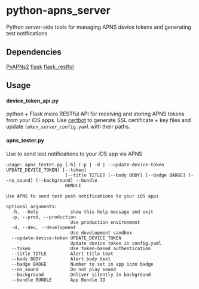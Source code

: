 # python-apns_server
Python server-side tools for managing APNS device tokens and generating test notifications

## Dependencies
[PyAPNs2](https://github.com/Pr0Ger/PyAPNs2)
[flask](https://pypi.org/project/Flask/)
[flask_restful](https://pypi.org/project/Flask-RESTful/)

## Usage
#### device_token_api.py
python + Flask micro RESTful API for receiving and storing APNS tokens from your iOS apps. Use [certbot](https://certbot.eff.org/) to generate SSL certificate + key files and update `token_server_config.yaml` with their paths.

#### apns_tester.py
Use to send test notifications to your iOS app via APNS
```
usage: apns_tester.py [-h] (-p | -d | --update-device-token UPDATE_DEVICE_TOKEN) [--token]
                      [--title TITLE] [--body BODY] [--badge BADGE] [--no_sound] [--background] --bundle
                      BUNDLE

Use APNS to send test push notifications to your iOS apps

optional arguments:
  -h, --help            show this help message and exit
  -p, --prod, --production
                        Use production environment
  -d, --dev, --development
                        Use development sandbox
  --update-device-token UPDATE_DEVICE_TOKEN
                        Update device token in config.yaml
  --token               Use token-based authentication
  --title TITLE         Alert title text
  --body BODY           Alert body text
  --badge BADGE         Number to set in app icon badge
  --no_sound            Do not play sound
  --background          Deliver silently in background
  --bundle BUNDLE       App Bundle ID
```
